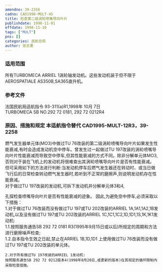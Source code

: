 ```yaml
---
amendno: 39-2356  
cadno: CAD1998-MULT-45  
title: 检查第二级涡轮喷嘴导向叶片  
publishdate: 1998-11-01  
effdate: 1998-11-10  
tags: ["MULT"]  
pns: []  
categories: 民航总局  
author: 张志勇  
---
```

  
### 适用范围  
所有TURBOMECA ARRIEL 1涡轮轴发动机。这些发动机装于但不限于AEROSPATIALE AS350B,SA365直升机。  
  
<!--more-->  
### 参考文件  
法国民航局适航指令 93-311(a)R1,1998年 10月 7日  
TURBOMECA SB NO.292 72 0181, 292 72 0212R4  
  
### 原因、措施和规定 本适航指令替代 CAD1995-MULT-12R3，39-2258  
燃气发生器单元体(MO3)中做过TU 76改装的第二级涡轮喷嘴导向叶片如果发生性能衰减,有时会造成发动机空中停车。曾发生过一起做过TU 197改装的涡轮喷嘴导向叶片性能衰减而导致空中停车,但其性能衰减的方式不同。除非分解单元体MO3,否则对于装在飞机上的发动机将很难查出其涡轮喷嘴导向叶片是否有性能衰减。  
    但可采用如下的方法进行判断:当发动机停车后燃气发生器还在转动时、或当日做飞行后的日常检查转动燃气发生器时,若听到不正常的磨擦声,则说明发动机存在性能衰减。  
    对于做过TU 197改装的发动机,可拆下发动机并分解单元体3和4,  
      
孔探检查喷嘴导向叶片是否有性能衰减的迹象。     因此,为避免空中停车,必须采取以下措施：  
    1.对于做过TU 76改装而没有做过TU 197或TU 202改装的ARRIEL 1A,1A1,1A2,1B发动机,以及没有做过TU 197或TU 202改装的ARRIEL 1C,1C1,1C2,1D,1D1,1S,1K,1K1发动机:  
1.1.按照服务通告SB 292 72 0181 R3(1995年9月15日或以后)所规定的周期和方法进行磨擦噪声检查;  
1.2.自本指令生效之日起,禁止在ARRIEL 1B,1D,1D1 上使用做过TU 76改装而没有做过TU 197或TU 202改装的单元体。  
  
    2.对于所有做过TU 197改装的ARRIEL 1发动机:  
    按照服务通告SB 292 72 0212版本4(1998年8月20日,或更新的版本)在其规定的循环限制内采取检查措施。  
